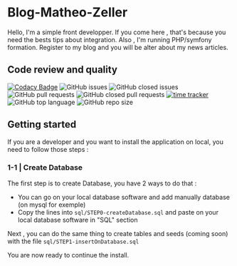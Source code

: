 # Blog-Matheo-Zeller
Hello, I'm a simple front developper. If you come here , that's because you need the bests tips about integration. Also , I'm running PHP/symfony formation. Register to my blog and you will be alter about my news articles.

## Code review and quality
[![Codacy Badge](https://app.codacy.com/project/badge/Grade/ab61f8c7bec143aea5dcdf9635d26b2f)](https://www.codacy.com/manual/LeZellus/Blog-Matheo-Zeller?utm_source=github.com&amp;utm_medium=referral&amp;utm_content=LeZellus/Blog-Matheo-Zeller&amp;utm_campaign=Badge_Grade) ![GitHub issues](https://img.shields.io/github/issues-raw/LeZellus/Blog-Matheo-Zeller?color=68d391) ![GitHub closed issues](https://img.shields.io/github/issues-closed-raw/LeZellus/Blog-Matheo-Zeller?color=f56565) ![GitHub pull requests](https://img.shields.io/github/issues-pr-raw/LeZellus/Blog-Matheo-Zeller?color=68d391) ![GitHub closed pull requests](https://img.shields.io/github/issues-pr-closed-raw/LeZellus/Blog-Matheo-Zeller?color=f56565) [![time tracker](https://wakatime.com/badge/github/LeZellus/Blog-Matheo-Zeller.svg)](https://wakatime.com/badge/github/LeZellus/Blog-Matheo-Zeller) ![GitHub top language](https://img.shields.io/github/languages/top/LeZellus/Blog-Matheo-Zeller) ![GitHub repo size](https://img.shields.io/github/repo-size/LeZellus/Blog-Matheo-Zeller)

## Getting started
If you are a developer and you want to install the application on local, you need to follow those steps :

### 1-1 | Create Database
The first step is to create Database, you have 2 ways to do that :
-   You can go on your local database software and add manually database (on mysql for exemple)
-   Copy the lines into `sql/STEP0-createDatabase.sql` and paste on your local database software in "SQL" section

Next , you can do the same thing to create tables and seeds (coming soon) with the file `sql/STEP1-insertOnDatabase.sql`

You are now ready to continue the install.

